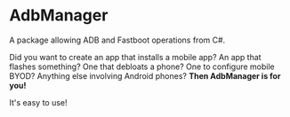 # AdbManager
A package allowing ADB and Fastboot operations from C#.

Did you want to create an app that installs a mobile app? An app that flashes something? One that debloats a phone? One to configure mobile BYOD? Anything else involving Android phones? **Then AdbManager is for you!**

It's easy to use!

